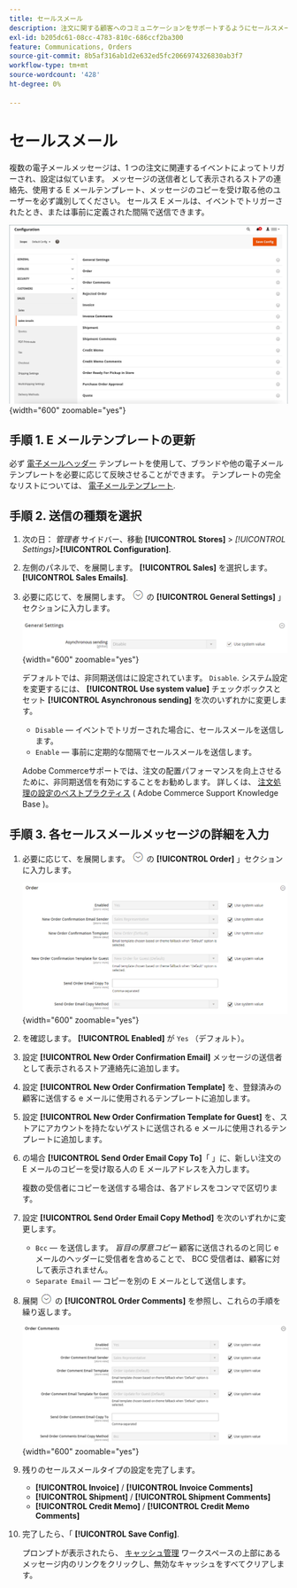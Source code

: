 ```yaml
---
title: セールスメール
description: 注文に関する顧客へのコミュニケーションをサポートするようにセールスメールを設定する方法を説明します。
exl-id: b205dc61-08cc-4783-810c-686ccf2ba300
feature: Communications, Orders
source-git-commit: 8b5af316ab1d2e632ed5fc2066974326830ab3f7
workflow-type: tm+mt
source-wordcount: '428'
ht-degree: 0%

---
```


# セールスメール

複数の電子メールメッセージは、1 つの注文に関連するイベントによってトリガーされ、設定は似ています。 メッセージの送信者として表示されるストアの連絡先、使用する E メールテンプレート、メッセージのコピーを受け取る他のユーザーを必ず識別してください。 セールス E メールは、イベントでトリガーされたとき、または事前に定義された間隔で送信できます。

![セールス構成 — セールスメール](./assets/config-sales-sales-email-full.png){width="600" zoomable="yes"}

## 手順 1. E メールテンプレートの更新

必ず [電子メールヘッダー](../systems/email-template-custom.md#header-template) テンプレートを使用して、ブランドや他の電子メールテンプレートを必要に応じて反映させることができます。 テンプレートの完全なリストについては、 [電子メールテンプレート](../systems/email-templates.md).

## 手順 2. 送信の種類を選択

1. 次の日： _管理者_ サイドバー、移動 **[!UICONTROL Stores]** > _[!UICONTROL Settings]_>**[!UICONTROL Configuration]**.

1. 左側のパネルで、を展開します。 **[!UICONTROL Sales]** を選択します。 **[!UICONTROL Sales Emails]**.

1. 必要に応じて、を展開します。 ![拡張セレクター](../assets/icon-display-expand.png) の  **[!UICONTROL General Settings]** 」セクションに入力します。

   ![セールス構成 — セールスメールの一般設定](../configuration-reference/sales/assets/sales-emails-general-settings.png){width="600" zoomable="yes"}

   デフォルトでは、非同期送信はに設定されています。 `Disable`. システム設定を変更するには、 **[!UICONTROL Use system value]** チェックボックスとセット **[!UICONTROL Asynchronous sending]** を次のいずれかに変更します。

   - `Disable`  — イベントでトリガーされた場合に、セールスメールを送信します。
   - `Enable`  — 事前に定期的な間隔でセールスメールを送信します。

   Adobe Commerceサポートでは、注文の配置パフォーマンスを向上させるために、非同期送信を有効にすることをお勧めします。 詳しくは、 [注文処理の設定のベストプラクティス](https://experienceleague.adobe.com/docs/commerce-operations/implementation-playbook/best-practices/maintenance/order-processing-configuration.html) ( Adobe Commerce Support Knowledge Base )。

## 手順 3. 各セールスメールメッセージの詳細を入力

1. 必要に応じて、を展開します。 ![拡張セレクター](../assets/icon-display-expand.png) の **[!UICONTROL Order]** 」セクションに入力します。

   ![セールス構成 — セールスメール注文](../configuration-reference/sales/assets/sales-emails-order.png){width="600" zoomable="yes"}

1. を確認します。 **[!UICONTROL Enabled]** が `Yes` （デフォルト）。

1. 設定 **[!UICONTROL New Order Confirmation Email]** メッセージの送信者として表示されるストア連絡先に追加します。

1. 設定 **[!UICONTROL New Order Confirmation Template]** を、登録済みの顧客に送信する e メールに使用されるテンプレートに追加します。

1. 設定 **[!UICONTROL New Order Confirmation Template for Guest]** を、ストアにアカウントを持たないゲストに送信される e メールに使用されるテンプレートに追加します。

1. の場合 **[!UICONTROL Send Order Email Copy To]**「 」に、新しい注文の E メールのコピーを受け取る人の E メールアドレスを入力します。

   複数の受信者にコピーを送信する場合は、各アドレスをコンマで区切ります。

1. 設定 **[!UICONTROL Send Order Email Copy Method]** を次のいずれかに変更します。

   - `Bcc`  — を送信します。 _盲目の厚意コピー_ 顧客に送信されるのと同じ e メールのヘッダーに受信者を含めることで、 BCC 受信者は、顧客に対して表示されません。
   - `Separate Email`  — コピーを別の E メールとして送信します。

1. 展開 ![拡張セレクター](../assets/icon-display-expand.png) の **[!UICONTROL Order Comments]** を参照し、これらの手順を繰り返します。

   ![セールス構成 — セールスメールの注文コメント](../configuration-reference/sales/assets/sales-emails-order-comments.png){width="600" zoomable="yes"}

1. 残りのセールスメールタイプの設定を完了します。

   - **[!UICONTROL Invoice]** / **[!UICONTROL Invoice Comments]**
   - **[!UICONTROL Shipment]** / **[!UICONTROL Shipment Comments]**
   - **[!UICONTROL Credit Memo]** / **[!UICONTROL Credit Memo Comments]**

1. 完了したら、「 **[!UICONTROL Save Config]**.

   プロンプトが表示されたら、 [キャッシュ管理](../systems/cache-management.md) ワークスペースの上部にあるメッセージ内のリンクをクリックし、無効なキャッシュをすべてクリアします。
